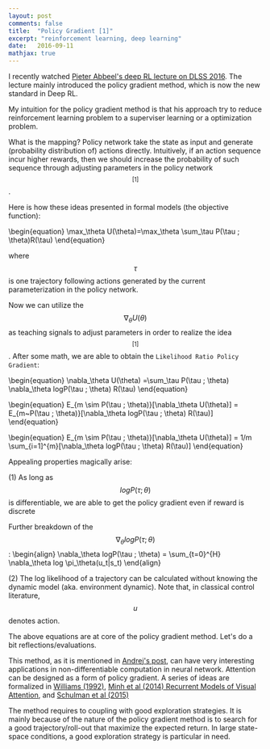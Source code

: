 ```yaml
---
layout: post
comments: false
title:  "Policy Gradient [1]"
excerpt: "reinforcement learning, deep learning"
date:   2016-09-11
mathjax: true
---
```


I recently watched [Pieter Abbeel's deep RL lecture on DLSS 2016](http://videolectures.net/deeplearning2016_abbeel_deep_reinforcement/). 
The lecture mainly introduced the policy gradient method, which is now the new standard in Deep RL.

My intuition for the policy gradient method is that his approach try to reduce reinforcement learning problem to a superviser learning or a optimization problem.

What is the mapping?
Policy network take the state as input and generate (probability distribution of) actions directly.
Intuitively, if an action sequence incur higher rewards, then we should increase the probability of such sequence through adjusting parameters in the policy network $$ ^{[1]}$$.

Here is how these ideas presented in formal models (the objective function):

\begin{equation}
\max_\theta U(\theta)=\max_\theta \sum_\tau P(\tau ; \theta)R(\tau)
\end{equation}

where $$\tau$$ is one trajectory following actions generated by the current parameterization in the policy network.

Now we can utilize the $$\nabla_\theta U(\theta)$$ as teaching signals to adjust parameters in order to realize the idea $$ ^{[1]}$$.
After some math, we are able to obtain the `Likelihood Ratio Policy Gradient`:

\begin{equation}
\nabla_\theta U(\theta) =\sum_\tau P(\tau ; \theta) \nabla_\theta logP(\tau ; \theta) R(\tau)
\end{equation}


\begin{equation}
E_{m \sim P(\tau ; \theta)}[\nabla_\theta U(\theta)] = E_{m~P(\tau ; \theta)}[\nabla_\theta logP(\tau ; \theta) R(\tau)]
\end{equation}

\begin{equation}
E_{m \sim P(\tau ; \theta)}[\nabla_\theta U(\theta)] = 1/m \sum_{i=1]^{m}[\nabla_\theta logP(\tau ; \theta) R(\tau)]
\end{equation}

Appealing properties magically arise:

(1) As long as $$logP(\tau ; \theta)$$ is differentiable, we are able to get the policy gradient even if reward is discrete

Further breakdown of the $$ \nabla_\theta logP(\tau ; \theta) $$:
\begin{align}
\nabla_\theta logP(\tau ; \theta) = \sum_{t=0}^{H} \nabla_\theta log \pi_\theta(u_t|s_t)
\end{align}

(2) The log likelihood of a trajectory can be calculated without knowing the dynamic model (aka. environment dynamic). Note that, in classical control literature, $$u$$ denotes action.

The above equations are at core of the policy gradient method.
Let's do a bit reflections/evaluations.

This method, as it is mentioned in [Andrej's post](http://karpathy.github.io/2016/05/31/rl/), can have very interesting applications in non-differentiable computation in neural network.
Attention can be designed as a form of policy gradient. 
A series of ideas are formalized in [Williams (1992)](http://www-anw.cs.umass.edu/~barto/courses/cs687/williams92simple.pdf), [Minh et al (2014) Recurrent Models of Visual Attention](http://arxiv.org/pdf/1406.6247v1.pdf), and [Schulman et al (2015)](http://arxiv.org/pdf/1506.05254v3.pdf)


The method requires to coupling with good exploration strategies. 
It is mainly because of the nature of the policy gradient method is to search for a good trajectory/roll-out that maximize the expected return.
In large state-space conditions, a good exploration strategy is particular in need.





